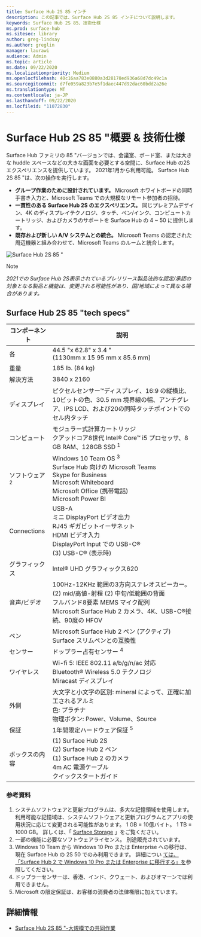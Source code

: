 ```yaml
---
title: Surface Hub 2S 85 インチ
description: この記事では、Surface Hub 2S 85 インチについて説明します。
keywords: Surface Hub 2S 85、技術仕様
ms.prod: surface-hub
ms.sitesec: library
author: greg-lindsay
ms.author: greglin
manager: laurawi
audience: Admin
ms.topic: article
ms.date: 09/22/2020
ms.localizationpriority: Medium
ms.openlocfilehash: 40c16aa783e0880a3d28178ed936a68d7dc49c1a
ms.sourcegitcommit: d7fe059a823b7e5f1daec447d92dac60bdd2a26e
ms.translationtype: MT
ms.contentlocale: ja-JP
ms.lasthandoff: 09/22/2020
ms.locfileid: "11072830"
---
```

# Surface Hub 2S 85 "概要 & 技術仕様

Surface Hub ファミリの 85 "バージョンでは、会議室、ボード室、または大きな huddle スペースなどの大きな画面を必要とする空間に、Surface Hub の2S エクスペリエンスを提供しています。 2021年1月から利用可能。 Surface Hub 2S 85 "は、次の操作を実行します。

- **グループ作業のために設計されています。** Microsoft ホワイトボードの同時手書き入力と、Microsoft Teams での大規模なリモート参加者の招待。
- **一貫性のある Surface Hub 2S のエクスペリエンス。** 同じプレミアムデザイン、4K のディスプレイテクノロジ、タッチ、ペン/インク、コンピュートカートリッジ、およびカメラのサポートを Surface Hub の 4 ~ 50 に提供します。
- **既存および新しい A/V システムとの統合。** Microsoft Teams の認定された周辺機器と組み合わせて、Microsoft Teams のルームと統合します。

![Surface Hub 2S 85 "](images/hub-2s-85.png)

> [!NOTE]
> *2021での Surface Hub 2S表示されているプレリリース製品法的な認定/承認の対象となる製品と機能は、変更される可能性があり、国/地域によって異なる場合があります。*

## Surface Hub 2S 85 "tech specs"

| コンポーネント    | 説明                                                                                                                                                                                                                                         |
| ----------------- | --------------------------------------------------------------------------------------------------------------------------------------------------------------------------------------------------------------------------------------------------------- |
| 各        | 44.5 "x 62.8" x 3.4 "<br>(1130mm x 15 95 mm x 85.6 mm)                                                                                                                                                                                                        |
| 重量            | 185 lb. (84 kg)                                                                                                                                                                                                                                            |
| 解決方法        | 3840 x 2160                                                                                                                                                                                                                                               |
| ディスプレイ           | ピクセルセンサー™ディスプレイ、16:9 の縦横比、10ビットの色、30.5 mm 境界線の幅、アンチグレア、IPS LCD、および20の同時タッチポイントでのセル内タッチ                                                                                                           |
| コンピュート           | モジュラー式計算カートリッジ<br>クアッドコア8世代 Intel® Core™ i5 プロセッサ、8 GB RAM、128GB SSD <sup> 1</sup>                                                                                                                                                      |
| ソフトウェア <sup> 2</sup>         | Windows 10 Team OS <sup> 3</sup><br>Surface Hub 向けの Microsoft Teams<br>Skype for Business<br>Microsoft Whiteboard<br>Microsoft Office (携帯電話)<br>Microsoft Power BI                                                                                                   |
| Connections       | USB-A<br>ミニ DisplayPort ビデオ出力<br>RJ45 ギガビットイーサネット<br>HDMI ビデオ入力<br>DisplayPort Input での USB-C®<br>(3) USB-C® (表示時)                                                                                                           |
| グラフィックス          | Intel® UHD グラフィックス620                                                                                                                                                                                                                                   |
| 音声/ビデオ       | 100Hz-12KHz 範囲の3方向ステレオスピーカー。 (2) mid/高値-射程 (2) 中旬/低範囲の背面 <br>フルバンド8要素 MEMS マイク配列<br>Microsoft Surface Hub 2 カメラ、4K、USB-C®接続、90度の HFOV |
| ペン               | Microsoft Surface Hub 2 ペン (アクティブ)<br>Surface スリムペンとの互換性                                                                                                                                                                                       |
| センサー           | ドップラー占有センサー <sup> 4</sup>                                                                                                                                                                                                                                 |
| ワイヤレス          | Wi-fi 5: IEEE 802.11 a/b/g/n/ac 対応<br>Bluetooth® Wireless 5.0 テクノロジ<br>Miracast ディスプレイ                                                                                                                                                      |
| 外側          | 大文字と小文字の区別: mineral によって、正確に加工されるアルミ<br>色: プラチナ<br>物理ボタン: Power、Volume、Source                                                                                                                            |
| 保証         | 1年間限定ハードウェア保証 <sup> 5</sup>                                                                                                                                                                                                                          |
| ボックスの内容 | (1) Surface Hub 2S<br>(2) Surface Hub 2 ペン<br>(1) Surface Hub 2 のカメラ<br>4m AC 電源ケーブル<br>クイックスタートガイド                                                                                                                                         |

### 参考資料

1. システムソフトウェアと更新プログラムは、多大な記憶領域を使用します。 利用可能な記憶域は、システムソフトウェアと更新プログラムとアプリの使用状況に応じて変更される可能性があります。 1 GB = 10億バイト。 1 TB = 1000 GB。 詳しくは、「 [Surface Storage](https://www.surface.com/storage) 」をご覧ください。
2. 一部の機能に必要なソフトウェアライセンス。 別途販売されています。
3. Windows 10 Team から Windows 10 Pro または Enterprise への移行は、現在 Surface Hub の 2S 50 でのみ利用できます。 詳細につい [ては、「Surface Hub 2 で Windows 10 Pro または Enterprise に移行する」を](https://docs.microsoft.com/surface-hub/surface-hub-2s-migrate-os)参照してください。
4. ドップラーセンサーは、香港、インド、クウェート、およびオマーンでは利用できません。
5. Microsoft の限定保証は、お客様の消費者の法律権限に加えています。 

## 詳細情報

- [Surface Hub 2S 85 "-大規模での共同作業](https://techcommunity.microsoft.com/t5/surface-it-pro-blog/surface-hub-2s-85-quot-collaboration-at-a-massive-scale/ba-p/1669717)
